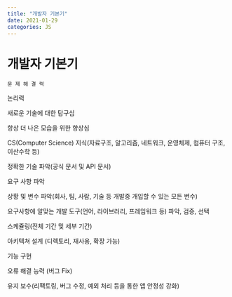 ```yaml
---
title: "개발자 기본기"
date: 2021-01-29
categories: JS
---
```


# 개발자 기본기

    문 제 해 결 력

논리력

새로운 기술에 대한 탐구심

항상 더 나은 모습을 위한 향상심

CS(Computer Science) 지식(자료구조, 알고리즘, 네트워크, 운영체제, 컴퓨터 구조, 이산수학 등)

정확한 기술 파악(공식 문서 및 API 문서)

요구 사항 파악

상황 및 변수 파악(회사, 팀, 사람, 기술 등 개발중 개입할 수 있는 모든 변수)

요구사항에 알맞는 개발 도구(언어, 라이브러리, 프레임워크 등) 파악, 검증, 선택

스케쥴링(전체 기간 및 세부 기간)

아키텍쳐 설계 (디렉토리, 재사용, 확장 가능)

기능 구현

오류 해결 능력 (버그 Fix)

유지 보수(리팩토링, 버그 수정, 예외 처리 등을 통한 앱 안정성 강화)
